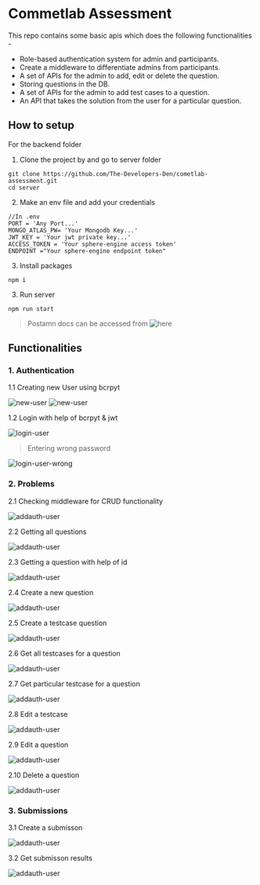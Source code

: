 # Commetlab Assessment

This repo contains some basic apis which does the following functionalities -

- Role-based authentication system for admin and participants.
- Create a middleware to differentiate admins from participants.
- A set of APIs for the admin to add, edit or delete the question.
- Storing questions in the DB.
- A set of APIs for the admin to add test cases to a question.
- An API that takes the solution from the user for a particular question.

## How to setup

For the backend folder

1. Clone the project by and go to server folder<br>

```
git clone https://github.com/The-Developers-Den/cometlab-assessment.git
cd server
```

2. Make an env file and add your credentials

```
//In .env
PORT = 'Any Port...'
MONGO_ATLAS_PW= 'Your Mongodb Key...'
JWT_KEY = 'Your jwt private key...'
ACCESS_TOKEN = 'Your sphere-engine access token'
ENDPOINT ="Your sphere-engine endpoint token"
```

3. Install packages

```
npm i
```

3. Run server

```
npm run start
```

> Postamn docs can be accessed from ![here](https://www.postman.com/navigation-observer-59279834/workspace/public-workspace/collection/23083258-d874e954-2c51-4eff-96e0-b51719d868af?action=share&creator=23083258)

## Functionalities

### 1. Authentication

1.1 Creating new User using bcrpyt <br>

![new-user](assets/signup.png)
![new-user](assets/signup1.png)

1.2 Login with help of bcrpyt & jwt <br>

![login-user](assets/login.png)

> Entering wrong password

![login-user-wrong](assets/login-wrong.png)

### 2. Problems

2.1 Checking middleware for CRUD functionality <br>

![addauth-user](assets/checkauth.png)

2.2 Getting all questions <br>

![addauth-user](assets/get-all-q.png)

2.3 Getting a question with help of id <br>

![addauth-user](assets/get-p-q.png)

2.4 Create a new question <br>

![addauth-user](assets/create-q.png)

2.5 Create a testcase question <br>

![addauth-user](assets/create-test.png)

2.6 Get all testcases for a question <br>

![addauth-user](assets/all-test.png)

2.7 Get particular testcase for a question <br>

![addauth-user](assets/p-testcase.png)

2.8 Edit a testcase <br>

![addauth-user](assets/edit-t.png)

2.9 Edit a question <br>

![addauth-user](assets/edit-q.png)

2.10 Delete a question <br>

![addauth-user](assets/del-q.png)

### 3. Submissions

3.1 Create a submisson <br>

![addauth-user](assets/create-sub.png)

3.2 Get submisson results <br>

![addauth-user](assets/sub-r.png)
